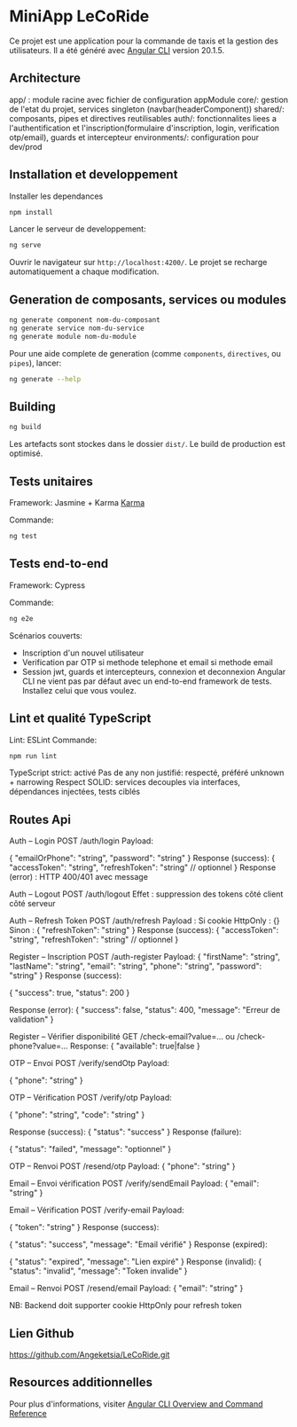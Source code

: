 # MiniApp LeCoRide 

Ce projet est une application pour la commande de taxis et la gestion des utilisateurs. 
Il a été généré avec [Angular CLI](https://github.com/angular/angular-cli) version 20.1.5.

## Architecture
app/ : module racine avec fichier de configuration appModule
core/: gestion de l'etat du projet, services singleton (navbar(headerComponent))
shared/: composants, pipes et directives reutilisables 
auth/: fonctionnalites liees a l'authentification et l'inscription(formulaire d'inscription, login, verification otp/email), guards et intercepteur
environments/: configuration pour dev/prod

## Installation et developpement

Installer les dependances
  ```bash
  npm install
  ```
Lancer le serveur de developpement:
  ```bash
  ng serve
  ```
  Ouvrir le navigateur sur `http://localhost:4200/`. Le projet se recharge automatiquement a chaque modification.


## Generation de composants, services ou modules


```bash
ng generate component nom-du-composant
ng generate service nom-du-service
ng generate module nom-du-module 
```

Pour une aide complete de generation (comme `components`, `directives`, ou `pipes`), lancer:

```bash
ng generate --help
```

## Building


```bash
ng build
```
Les artefacts sont stockes dans le dossier `dist/`. Le build de production est optimisé.


## Tests unitaires 

Framework: Jasmine + Karma [Karma](https://karma-runner.github.io)

Commande: 
```bash
ng test
```

## Tests end-to-end 

Framework: Cypress

Commande:
```bash
ng e2e
```
Scénarios couverts: 
  - Inscription d'un nouvel utilisateur
  - Verification par OTP si methode telephone et email si methode email
  - Session jwt, guards et intercepteurs, connexion et deconnexion
Angular CLI ne vient pas par défaut avec un end-to-end framework de tests. Installez celui que vous voulez.

## Lint et qualité TypeScript
Lint: ESLint
Commande:
```bash
npm run lint
```
TypeScript strict: activé
Pas de any non justifié: respecté, préféré unknown + narrowing
Respect SOLID: services decouples via interfaces, dépendances injectées, tests ciblés

## Routes Api

Auth – Login
  POST /auth/login
  Payload:

  {
    "emailOrPhone": "string",
    "password": "string"
  }
  Response (success):
  {
    "accessToken": "string",
    "refreshToken": "string" // optionnel
  }
  Response (error) : HTTP 400/401 avec message


Auth – Logout
  POST /auth/logout
  Effet : suppression des tokens côté client  côté serveur


Auth – Refresh Token
  POST /auth/refresh
  Payload :
  Si cookie HttpOnly : {}
  Sinon : { "refreshToken": "string" }
  Response (success):
  {
    "accessToken": "string",
    "refreshToken": "string" // optionnel
  }


Register – Inscription
  POST /auth-register
  Payload:
  {
    "firstName": "string",
    "lastName": "string",
    "email": "string",
    "phone": "string",
    "password": "string"
  }
  Response (success):

  {
    "success": true,
    "status": 200
  }

  Response (error):
  {
    "success": false,
    "status": 400,
    "message": "Erreur de validation"
  }


Register – Vérifier disponibilité
  GET /check-email?value=… ou /check-phone?value=…
  Response:
  {
    "available": true|false
  }


OTP – Envoi
  POST /verify/sendOtp
  Payload:

  {
    "phone": "string"
  }


OTP – Vérification
  POST /verify/otp
  Payload:

  {
    "phone": "string",
    "code": "string"
  }

  Response (success):
  {
    "status": "success"
  }
  Response (failure):

  {
    "status": "failed",
    "message": "optionnel"
  }


OTP – Renvoi
  POST /resend/otp
  Payload:
  {
    "phone": "string"
  }

  Email – Envoi vérification
  POST /verify/sendEmail
  Payload:
  {
    "email": "string"
  }


Email – Vérification
  POST /verify-email
  Payload:

  {
    "token": "string"
  }
  Response (success):

  {
    "status": "success",
    "message": "Email vérifié"
  }
  Response (expired):

  {
    "status": "expired",
    "message": "Lien expiré"
  }
  Response (invalid):
  {
    "status": "invalid",
    "message": "Token invalide"
  }


Email – Renvoi
  POST /resend/email
  Payload:
  {
    "email": "string"
  }

NB: Backend doit supporter cookie HttpOnly pour refresh token

## Lien Github
https://github.com/Angeketsia/LeCoRide.git


##  Resources additionnelles

Pour plus d'informations, visiter [Angular CLI Overview and Command Reference](https://angular.dev/tools/cli)
